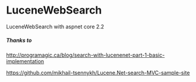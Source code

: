 # LuceneWebSearch
LuceneWebSearch with aspnet core 2.2

##### Thanks to 
http://programagic.ca/blog/search-with-lucenenet-part-1-basic-implementation

https://github.com/mikhail-tsennykh/Lucene.Net-search-MVC-sample-site


